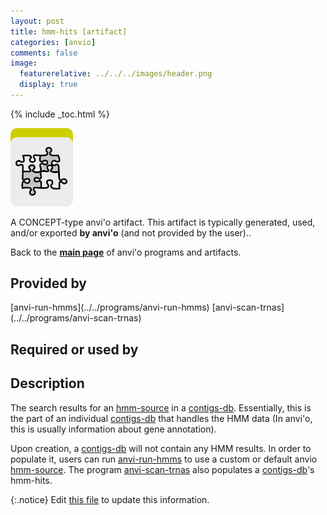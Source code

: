 ```yaml
---
layout: post
title: hmm-hits [artifact]
categories: [anvio]
comments: false
image:
  featurerelative: ../../../images/header.png
  display: true
---
```



{% include _toc.html %}


<img src="../../images/icons/CONCEPT.png" alt="CONCEPT" style="width:100px; border:none" />

A CONCEPT-type anvi'o artifact. This artifact is typically generated, used, and/or exported **by anvi'o** (and not provided by the user)..

Back to the **[main page](../../)** of anvi'o programs and artifacts.

## Provided by


<p style="text-align: left" markdown="1"><span class="artifact-p">[anvi-run-hmms](../../programs/anvi-run-hmms)</span> <span class="artifact-p">[anvi-scan-trnas](../../programs/anvi-scan-trnas)</span></p>


## Required or used by

<p style="text-align: left" markdown="1"></p>

## Description

The search results for an <span class="artifact-n">[hmm-source](/software/anvio/help/artifacts/hmm-source)</span> in a <span class="artifact-n">[contigs-db](/software/anvio/help/artifacts/contigs-db)</span>. Essentially, this is the part of an individual <span class="artifact-n">[contigs-db](/software/anvio/help/artifacts/contigs-db)</span> that handles the HMM data (In anvi'o, this is usually information about gene annotation). 

Upon creation, a <span class="artifact-n">[contigs-db](/software/anvio/help/artifacts/contigs-db)</span> will not contain any HMM results. In order to populate it, users can run <span class="artifact-n">[anvi-run-hmms](/software/anvio/help/programs/anvi-run-hmms)</span> to use a custom or default anvio <span class="artifact-n">[hmm-source](/software/anvio/help/artifacts/hmm-source)</span>. The program <span class="artifact-n">[anvi-scan-trnas](/software/anvio/help/programs/anvi-scan-trnas)</span> also populates a <span class="artifact-n">[contigs-db](/software/anvio/help/artifacts/contigs-db)</span>'s hmm-hits.


{:.notice}
Edit [this file](https://github.com/merenlab/anvio/tree/master/anvio/docs/artifacts/hmm-hits.md) to update this information.

